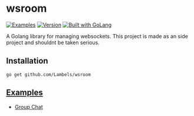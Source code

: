 # wsroom


[![ Examples        ][examples_img    ]][examples    ]
[![Version](https://img.shields.io/badge/goversion-1.16.x-blue.svg)](https://golang.org)
<a href="https://golang.org"><img src="https://img.shields.io/badge/powered_by-Go-3362c2.svg?style=flat-square" alt="Built with GoLang"></a>

A Golang library for managing websockets.
This project is made as an side project and shouldnt be taken serious.

[examples]:     https://github.com/Lambels/wsroom/tree/master/__examples
[examples_img]: https://img.shields.io/badge/Example-__example%2F-blueviolet?style=flat-square

## Installation

~~~
go get github.com/Lambels/wsroom
~~~

## [Examples](examples)
* [Group Chat](https://github.com/Lambels/wsroom/tree/master/_examples/room_chat)